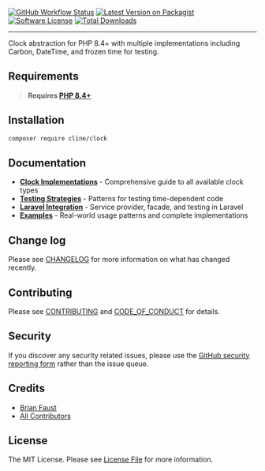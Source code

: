 [![GitHub Workflow Status][ico-tests]][link-tests]
[![Latest Version on Packagist][ico-version]][link-packagist]
[![Software License][ico-license]](LICENSE.md)
[![Total Downloads][ico-downloads]][link-downloads]

------

Clock abstraction for PHP 8.4+ with multiple implementations including Carbon, DateTime, and frozen time for testing.

## Requirements

> **Requires [PHP 8.4+](https://php.net/releases/)**

## Installation

```bash
composer require cline/clock
```

## Documentation

- **[Clock Implementations](cookbook/clock-implementations.md)** - Comprehensive guide to all available clock types
- **[Testing Strategies](cookbook/testing-strategies.md)** - Patterns for testing time-dependent code
- **[Laravel Integration](cookbook/laravel-integration.md)** - Service provider, facade, and testing in Laravel
- **[Examples](cookbook/examples.md)** - Real-world usage patterns and complete implementations

## Change log

Please see [CHANGELOG](CHANGELOG.md) for more information on what has changed recently.

## Contributing

Please see [CONTRIBUTING](CONTRIBUTING.md) and [CODE_OF_CONDUCT](CODE_OF_CONDUCT.md) for details.

## Security

If you discover any security related issues, please use the [GitHub security reporting form][link-security] rather than the issue queue.

## Credits

- [Brian Faust][link-maintainer]
- [All Contributors][link-contributors]

## License

The MIT License. Please see [License File](LICENSE.md) for more information.

[ico-tests]: https://github.com/faustbrian/clock/actions/workflows/quality-assurance.yaml/badge.svg
[ico-version]: https://img.shields.io/packagist/v/cline/clock.svg
[ico-license]: https://img.shields.io/badge/License-MIT-green.svg
[ico-downloads]: https://img.shields.io/packagist/dt/cline/clock.svg

[link-tests]: https://github.com/faustbrian/clock/actions
[link-packagist]: https://packagist.org/packages/cline/clock
[link-downloads]: https://packagist.org/packages/cline/clock
[link-security]: https://github.com/faustbrian/clock/security
[link-maintainer]: https://github.com/faustbrian
[link-contributors]: ../../contributors
